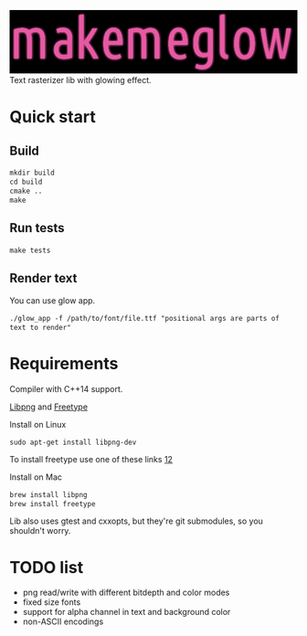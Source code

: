 ![makemeglow logo](data/logo200px.png "makemeglow")
Text rasterizer lib with glowing effect.

# Quick start
## Build

```
mkdir build
cd build
cmake ..
make
```

## Run tests
```
make tests
```

## Render text
You can use glow app.
```
./glow_app -f /path/to/font/file.ttf "positional args are parts of text to render"
```

# Requirements
Compiler with C++14 support.

[Libpng](http://www.libpng.org/pub/png/libpng.html) and [Freetype](https://www.freetype.org/)

Install on Linux
```
sudo apt-get install libpng-dev
```
To install freetype use one of these links [1](http://ubuntuhandbook.org/index.php/2017/06/install-freetype-2-8-in-ubuntu-16-04-17-04/)[2](http://ubuntuhandbook.org/index.php/2016/09/install-freetype-2-7-ubuntu-16-04/)

Install on Mac
```
brew install libpng
brew install freetype
```

Lib also uses gtest and cxxopts, but they're git submodules, so you shouldn't worry.

# TODO list
- png read/write with different bitdepth and color modes
- fixed size fonts
- support for alpha channel in text and background color
- non-ASCII encodings
